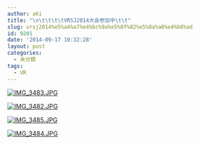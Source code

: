 ```yaml
---
author: aki
title: "\n\t\t\t\tVRSJ2014大会参加中\t\t"
slug: vrsj2014%e5%a4%a7%e4%bc%9a%e5%8f%82%e5%8a%a0%e4%b8%ad
id: 9201
date: '2014-09-17 10:32:28'
layout: post
categories:
  - 未分類
tags:
  - VR
---
```


[![IMG_3483.JPG](https://aki.shirai.as/wp-content/uploads/2014/09/IMG_3483.jpg)](https://aki.shirai.as/wp-content/uploads/2014/09/IMG_3483.jpg)  

[![IMG_3482.JPG](https://aki.shirai.as/wp-content/uploads/2014/09/IMG_3482.jpg)](https://aki.shirai.as/wp-content/uploads/2014/09/IMG_3482.jpg)  

[![IMG_3485.JPG](https://aki.shirai.as/wp-content/uploads/2014/09/IMG_3485.jpg)](https://aki.shirai.as/wp-content/uploads/2014/09/IMG_3485.jpg)  

[![IMG_3484.JPG](https://aki.shirai.as/wp-content/uploads/2014/09/IMG_3484.jpg)](https://aki.shirai.as/wp-content/uploads/2014/09/IMG_3484.jpg)